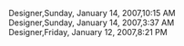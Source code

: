 ﻿Designer,Sunday, January 14, 2007,10:15 AM  Designer,Sunday, January 14, 2007,3:37 AM  Designer,Friday, January 12, 2007,8:21 PM